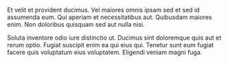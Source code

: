 Et velit et provident ducimus. Vel maiores omnis ipsam sed et sed id assumenda eum. Qui aperiam et necessitatibus aut. Quibusdam maiores enim. Non doloribus quisquam sed aut nulla nisi.
 Soluta inventore odio iure distinctio ut. Ducimus sint doloremque quis aut et rerum optio. Fugiat suscipit enim ea qui eius qui. Tenetur sunt eum fugiat facere quis voluptatum eius voluptatem. Eligendi veniam magni fuga.